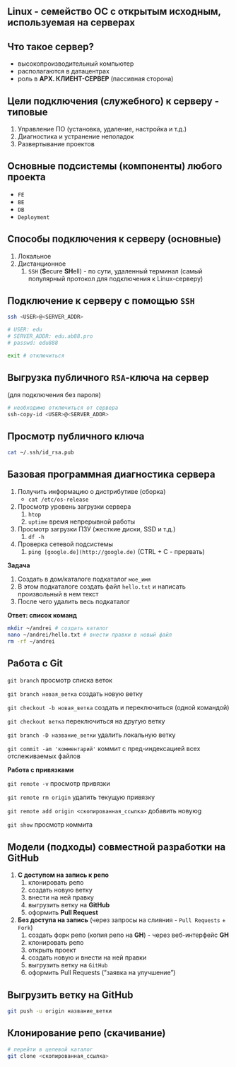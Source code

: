 ## Linux - семейство ОС с открытым исходным, используемая на серверах

## Что такое сервер?

- высокопроизводительный компьютер
- располагаются в датацентрах
- роль в **АРХ. КЛИЕНТ-СЕРВЕР** (пассивная сторона)

## Цели подключения (служебного) к серверу - типовые

1. Управление ПО (установка, удаление, настройка и т.д.)
2. Диагностика и устранение неполадок
3. Развертывание проектов

## Основные подсистемы (компоненты) любого проекта

- `FE`
- `BE`
- `DB`
- `Deployment`

## Способы подключения к серверу (основные)

1. Локальное
2. Дистанционное
    1. `SSH` (**S**ecure **SH**ell) - по сути, удаленный терминал (самый популярный протокол для подключения к Linux-серверу)

## Подключение к серверу с помощью `SSH`

```bash
ssh <USER>@<SERVER_ADDR>

# USER: edu
# SERVER_ADDR: edu.ab88.pro
# passwd: edu888

exit # отключиться
```

## Выгрузка публичного `RSA`-ключа на сервер

(для подключения без пароля)

```bash
# необходимо отключиться от сервера
ssh-copy-id <USER>@<SERVER_ADDR>
```

## Просмотр публичного ключа

```bash
cat ~/.ssh/id_rsa.pub
```

## Базовая программная диагностика сервера

1. Получить информацию о дистрибутиве (сборка)
    - `cat /etc/os-release`
2. Просмотр уровень загрузки сервера
    1. `htop`
    2. `uptime` время непрерывной работы
3. Просмотр загрузки ПЗУ (жесткие диски, SSD и т.д.)
    1. `df -h`
4. Проверка сетевой подсистемы
    1. `ping [google.de](http://google.de)` (CTRL + C - прервать)
    

**Задача**

1. Создать в дом/каталоге подкаталог `мое_имя`
2. В этом подкаталоге создать файл `hello.txt` и написать произвольный в нем текст
3. После чего удалить весь подкаталог

**Ответ: список команд**

```bash
mkdir ~/andrei # создать каталог
nano ~/andrei/hello.txt # внести правки в новый файл
rm -rf ~/andrei
```

## Работа с Git

`git branch` просмотр списка веток

`git branch новая_ветка` создать новую ветку

`git checkout -b новая_ветка` создать и переключиться (одной командой)

`git checkout ветка` переключиться на другую ветку

`git branch -D название_ветки` удалить локальную ветку

`git commit -am 'комментарий'` коммит с пред-индексацией всех отслеживаемых файлов

**Работа с привязками**

`git remote -v` просмотр привязки

`git remote rm origin` удалить текущую привязку

`git remote add origin <скопированная_ссылка>` добавить новуюg

`git show` просмотр  коммита

## Модели (подходы) совместной разработки на GitHub

1. **С доступом на запись к репо**
    1. клонировать репо
    2. создать новую ветку
    3. внести на ней правку
    4. выгрузить ветку на **GitHub**
    5. оформить **Pull Request**
2. **Без доступа на запись** (через запросы на слияния - `Pull Requests` + `Fork`)
    1. создать форк репо (копия репо на **GH**) - через веб-интерфейс **GH**
    2. клонировать репо
    3. открыть проект
    4. создать новую и внести на ней правки
    5. выгрузить ветку на `GitHub`
    6. оформить Pull Requests (”заявка на улучшение”)

## Выгрузить ветку на GitHub

```bash
git push -u origin название_ветки
```

## Клонирование репо (скачивание)
```bash
# перейти в целевой каталог
git clone <скопированная_ссылка>
```